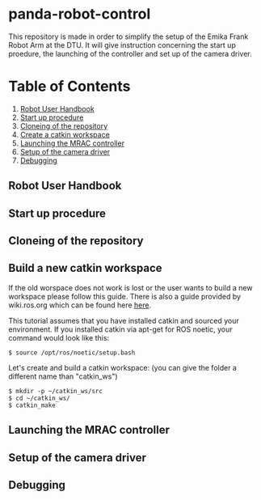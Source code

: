 # panda-robot-control
This repository is made in order to simplify the setup of the Emika Frank Robot Arm at the DTU. It will give instruction concerning the start up proedure, the launching of the controller and set up of the camera driver.
# Table of Contents
1. [Robot User Handbook](#handbook)
2. [Start up procedure](#startUp)
3. [Cloneing of the repository](#repository)
4. [Create a catkin workspace](#catkinWorkspace)
5. [Launching the MRAC controller](#mracLaunch)
6. [Setup of the camera driver](#cameraDriver)
7. [Debugging](#debugging)


## Robot User Handbook
## Start up procedure
## Cloneing of the repository
## Build a new catkin workspace
If the old worspace does not work is lost or the user wants to build a new workspace please follow this guide.
There is also a guide provided by wiki.ros.org which can be found here [here](https://wiki.ros.org/catkin/Tutorials/create_a_workspace).

This tutorial assumes that you have installed catkin and sourced your environment. If you installed catkin via apt-get for ROS noetic, your command would look like this:
```
$ source /opt/ros/noetic/setup.bash
```
Let's create and build a catkin workspace: (you can give the folder a different name than "catkin_ws")
```
$ mkdir -p ~/catkin_ws/src
$ cd ~/catkin_ws/
$ catkin_make
```
## Launching the MRAC controller
## Setup of the camera driver
## Debugging